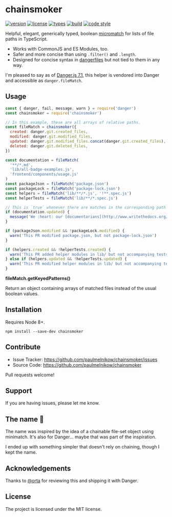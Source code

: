 # chainsmoker

[![version](https://img.shields.io/npm/v/chainsmoker.svg?style=flat-square)][npm]
[![license](https://img.shields.io/npm/l/chainsmoker.svg?style=flat-square)][npm]
[![types](https://img.shields.io/npm/types/chainsmoker.svg?style=flat-square)][npm]
[![build](https://img.shields.io/circleci/project/github/paulmelnikow/chainsmoker.svg?style=flat-square)][build]
[![code style](https://img.shields.io/badge/code_style-prettier-ff69b4.svg?style=flat-square)][prettier]

[npm]: https://npmjs.com/chainsmoker/
[build]: https://circleci.com/gh/paulmelnikow/chainsmoker/tree/master
[prettier]: https://prettier.io/
[lerna]: https://lernajs.io/

Helpful, elegant, generically typed, boolean [micromatch][] for lists of file
paths in TypeScript.

- Works with CommonJS and ES Modules, too.
- Safer and more concise than using `.filter()` and `.length`.
- Designed for concise syntax in [dangerfiles][danger] but not tied to them in
  any way.

I'm pleased to say as of [Danger.js 7.1][danger], this helper is vendored into
Danger and accessible as `danger.fileMatch`.

[micromatch]: https://github.com/micromatch/micromatch
[danger]: http://danger.systems/js/

## Usage

```js
const { danger, fail, message, warn } = require('danger')
const chainsmoker = require('chainsmoker')

// In this example, these are all arrays of relative paths.
const fileMatch = chainsmoker({
  created: danger.git.created_files,
  modified: danger.git.modified_files,
  updated: danger.git.modified_files.concat(danger.git.created_files),
  deleted: danger.git.deleted_files,
})

const documentation = fileMatch(
  '**/*.md',
  'lib/all-badge-examples.js',
  'frontend/components/usage.js'
)
const packageJson = fileMatch('package.json')
const packageLock = fileMatch('package-lock.json')
const helpers = fileMatch('lib/**/*.js', '!**.spec.js')
const helperTests = fileMatch('lib/**/*.spec.js')

// This is `true` whenever there are matches in the corresponding path array.
if (documentation.updated) {
  message('We :heart: our [documentarians](http://www.writethedocs.org/)!')
}

if (packageJson.modified && !packageLock.modified) {
  warn('This PR modified package.json, but not package-lock.json')
}

if (helpers.created && !helperTests.created) {
  warn('This PR added helper modules in lib/ but not accompanying tests.')
} else if (helpers.updated && !helperTests.updated) {
  warn('This PR modified helper modules in lib/ but not accompanying tests.')
}
```

**fileMatch.getKeyedPatterns()**

Return an object containing arrays of matched files instead of the usual
boolean values.

## Installation

Requires Node 8+.

```
npm install --save-dev chainsmoker
```

## Contribute

- Issue Tracker: https://github.com/paulmelnikow/chainsmoker/issues
- Source Code: https://github.com/paulmelnikow/chainsmoker

Pull requests welcome!

## Support

If you are having issues, please let me know.

## The name :smoking:

The name was inspired by the idea of a chainable file-set object using
minimatch. It's also for Danger… maybe that was part of the inspiration.

I ended up with something simpler that doesn't rely on chaining, though I kept
the name.

## Acknowledgements

Thanks to [@orta][] for reviewing this and shipping it with Danger.

[@orta]: http://github.com/orta

## License

The project is licensed under the MIT license.
